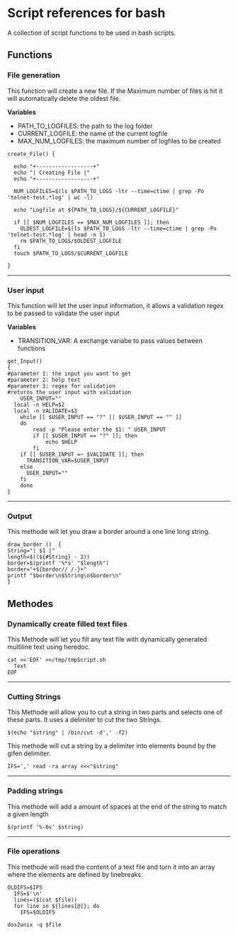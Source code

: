 # Script references for bash

A collection of script functions to be used in bash scripts.

## Functions

### File generation

This function will create a new file. If the Maximum number of files is hit it will automatically delete the oldest file.

**Variables**

- PATH_TO_LOGFILES: the path to the log folder
- CURRENT_LOGFILE: the name of the current logfile
- MAX_NUM_LOGFILES: the maximum number of logfiles to be created

```
create_File() {

  echo "+------------------+"
  echo "| Creating File |"
  echo "+------------------+"

  NUM_LOGFILES=$(ls $PATH_TO_LOGS -ltr --time=ctime | grep -Po 'telnet-test.*log' | wc -l)

  echo "Logfile at ${PATH_TO_LOGS}/${CURRENT_LOGFILE}"

  if [[ $NUM_LOGFILES == $MAX_NUM_LOGFILES ]]; then
    OLDEST_LOGFILE=$(ls $PATH_TO_LOGS -ltr --time=ctime | grep -Po 'telnet-test.*log' | head -n 1)
    rm $PATH_TO_LOGS/$OLDEST_LOGFILE
  fi
  touch $PATH_TO_LOGS/$CURRENT_LOGFILE

}
```

---

### User input

This function will let the user input information, it allows a validation regex to be passed to validate the user input

**Variables**

- TRANSITION_VAR: A exchange variabe to pass values between functions

```
get_Input()
{
#parameter 1: the input you want to get
#parameter 2: help text
#parameter 3: regex for validation
#returns the user input with validation
	USER_INPUT=""
  local -n HELP=$2
  local -n VALIDATE=$3
	while [[ $USER_INPUT == "?" || $USER_INPUT == "" ]]
	do
		read -p "Please enter the $1: " USER_INPUT
		if [[ $USER_INPUT == "?" ]]; then
			echo $HELP
		fi
    if [[ $USER_INPUT =~ $VALIDATE ]]; then
      TRANSITION_VAR=$USER_INPUT
    else
      USER_INPUT=""
    fi
	done
}
```

---

### Output

This methode will let you draw a border around a one line long string.

```
draw_border ()  {
String="| $1 |"
length=$((${#String} - 2))
border=$(printf '%*s' "$length")
border="+${border// /-}+"
printf "$border\n$String\n$border\n"
}
```

## Methodes

### Dynamically create filled text files

This Methode will let you fill any text file with dynamically generated multiline text using heredoc.

```
cat <<'EOF' >>/tmp/tmpScript.sh
  Text
EOF
```

---

### Cutting Strings

This Methode will allow you to cut a string in two parts and selects one of these parts. It uses a delimiter to cut the two Strings.

```
$(echo "$string" | /bin/cut -d',' -f2)
```

This methode will cut a string by a delimiter into elements bound by the gifen delimiter.

```
IFS=',' read -ra array <<<"$string"
```

---

### Padding strings

This methode will add a amount of spaces at the end of the string to match a given length

```
$(printf '%-6s' $string)
```

---

### File operations

This methode will read the content of a text file and turn it into an array where the elements are defined by linebreaks.

```
OLDIFS=$IFS
  IFS=$'\n'
  lines=($(cat $file))
  for line in ${lines[@]}; do
    IFS=$OLDIFS
```

```
dos2unix -q $file
```
